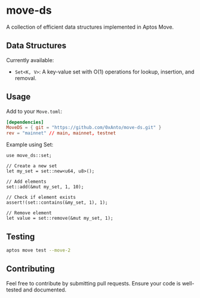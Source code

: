 # move-ds

A collection of efficient data structures implemented in Aptos Move.

## Data Structures

Currently available:
- `Set<K, V>`: A key-value set with O(1) operations for lookup, insertion, and removal.

## Usage

Add to your `Move.toml`:
```toml
[dependencies]
MoveDS = { git = "https://github.com/0xAnto/move-ds.git" }
rev = "mainnet" // main, mainnet, testnet
```

Example using Set:
```move
use move_ds::set;

// Create a new set
let my_set = set::new<u64, u8>();

// Add elements
set::add(&mut my_set, 1, 10);

// Check if element exists
assert!(set::contains(&my_set, 1), 1);

// Remove element
let value = set::remove(&mut my_set, 1);
```

## Testing

```bash
aptos move test --move-2
```

## Contributing

Feel free to contribute by submitting pull requests. Ensure your code is well-tested and documented.
